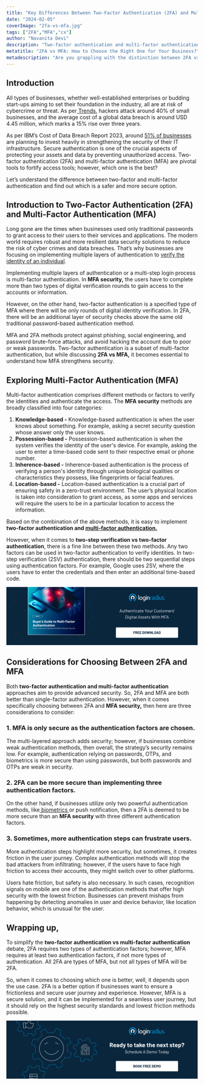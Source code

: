```yaml
---
title: "Key Differences Between Two-Factor Authentication (2FA) and Multi-Factor Authentication (MFA)"
date: "2024-02-05"
coverImage: "2fa-vs-mfa.jpg"
tags: ["2FA","MFA","cx"]
author: "Navanita Devi"
description: "Two-factor authentication and multi-factor authentication are often used interchangeably; however, that’s not the case. Both authentication methods aim to strengthen security protocols and fortify security, but they differ. With this blog, let’s understand more about MFA security and 2FA vs MFA debate."
metatitle: "2FA vs MFA: How to Choose the Right One for Your Business?"
metadescription: "Are you grappling with the distinction between 2FA vs MFA? Let us dive into the resolution of the debate surrounding 2 factor authentication versus MFA."
---
```

## Introduction

All types of businesses, whether well-established enterprises or budding start-ups aiming to set their foundation in the industry, all are at risk of cybercrime or threat. As per[ Trends](https://smallbiztrends.com/2023/05/small-business-cybersecurity.html), hackers attack around 40% of small businesses, and the average cost of a global data breach is around USD 4.45 million, which marks a 15% rise over three years. 

As per IBM’s Cost of Data Breach Report 2023, around [51% of businesses](https://www.ibm.com/reports/data-breach#:~:text=The%20global%20average%20cost%20of,15%25%20increase%20over%203%20years.&text=51%25%20of%20organizations%20are%20planning,threat%20detection%20and%20response%20tools.) are planning to invest heavily in strengthening the security of their IT infrastructure. Secure authentication is one of the crucial aspects of protecting your assets and data by preventing unauthorized access. Two-factor authentication (2FA) and multi-factor authentication (MFA) are pivotal tools to fortify access tools; however, which one is the best? 

Let’s understand the difference between two-factor and multi-factor authentication and find out which is a safer and more secure option. 

## Introduction to Two-Factor Authentication (2FA) and Multi-Factor Authentication (MFA)

Long gone are the times when businesses used only traditional passwords to grant access to their users to their services and applications. The modern world requires robust and more resilient data security solutions to reduce the risk of cyber crimes and data breaches. That’s why businesses are focusing on implementing multiple layers of authentication to [verify the identity of an individual](https://www.loginradius.com/blog/identity/what-is-identity-verification/). 

Implementing multiple layers of authentication or a multi-step login process is multi-factor authentication. In **MFA security,** the users have to complete more than two types of digital verification rounds to gain access to the accounts or information.  

However, on the other hand, two-factor authentication is a specified type of MFA where there will be only rounds of digital identity verification. In 2FA, there will be an additional layer of security checks above the same old traditional password-based authentication method. 

MFA and 2FA methods protect against phishing, social engineering, and password brute-force attacks, and avoid hacking the account due to poor or weak passwords. Two-factor authentication is a subset of multi-factor authentication, but while discussing **2FA vs MFA,** it becomes essential to understand how MFA strengthens security. 

## Exploring Multi-Factor Authentication (MFA)

Multi-factor authentication comprises different methods or factors to verify the identities and authenticate the access. The **MFA security** methods are broadly classified into four categories: 

1. **Knowledge-based -** Knowledge-based authentication is when the user knows about something. For example, asking a secret security question whose answer only the user knows. 
2. **Possession-based -** Possession-based authentication is when the system verifies the identity of the user's device. For example, asking the user to enter a time-based code sent to their respective email or phone number. 
3. **Inherence-based -** Inherence-based authentication is the process of verifying a person's identity through unique biological qualities or characteristics they possess, like fingerprints or facial features. 
4. **Location-based -** Location-based authentication is a crucial part of ensuring safety in a zero-trust environment. The user’s physical location is taken into consideration to grant access, as some apps and services will require the users to be in a particular location to access the information. 

Based on the combination of the above methods, it is easy to implement **two-factor authentication and [multi-factor authentication.](https://www.loginradius.com/multi-factor-authentication/)**

However, when it comes to **two-step verification vs two-factor authentication**, there is a fine line between these two methods. Any two factors can be used in two-factor authentication to verify identities. In two-step verification (2SV) authentication, there should be two sequential steps using authentication factors. For example, Google uses 2SV, where the users have to enter the credentials and then enter an additional time-based code. 

[![EB-GD-to-MFA](EB-GD-to-MFA.png)](https://www.loginradius.com/resource/ebook/buyers-guide-to-multi-factor-authentication/)

## Considerations for Choosing Between 2FA and MFA

Both **two-factor authentication and multi-factor authentication** approaches aim to provide advanced security. So, 2FA and MFA are both better than single-factor authentication. However, when it comes specifically choosing between 2FA and **MFA security,** then here are three considerations to consider: 

### 1. MFA is only secure as the authentication factors are chosen.

The multi-layered approach adds security; however, if businesses combine weak authentication methods, then overall, the strategy’s security remains low. For example, authentication relying on passwords, OTPs, and biometrics is more secure than using passwords, but both passwords and OTPs are weak in security. 

### 2. 2FA can be more secure than implementing three authentication factors.

On the other hand, if businesses utilize only two powerful authentication methods, like[ biometrics ](https://www.loginradius.com/blog/identity/biometric-authentication-mobile-apps/)or push notification, then a 2FA is deemed to be more secure than an **MFA security** with three different authentication factors.  

### 3. Sometimes, more authentication steps can frustrate users.

More authentication steps highlight more security, but sometimes, it creates friction in the user journey. Complex authentication methods will stop the bad attackers from infiltrating; however, if the users have to face high friction to access their accounts, they might switch over to other platforms. 

Users hate friction, but safety is also necessary. In such cases, recognition signals on mobile are one of the authentication methods that offer high security with the lowest friction. Businesses can prevent mishaps from happening by detecting anomalies in user and device behavior, like location behavior, which is unusual for the user. 

## Wrapping up, 

To simplify the **two-factor authentication vs multi-factor authentication** debate, 2FA requires two types of authentication factors; however, MFA requires at least two authentication factors, if not more types of authentication. All 2FA are types of MFA, but not all types of MFA will be 2FA. 

So, when it comes to choosing which one is better, well, it depends upon the use case. 2FA is a better option if businesses want to ensure a frictionless and secure user journey and experience. However, MFA is a secure solution, and it can be implemented for a seamless user journey, but it should rely on the highest security standards and lowest friction methods possible.  

[![book-a-free-demo-loginradius](../../assets/book-a-demo-loginradius.png)](https://www.loginradius.com/book-a-demo/)